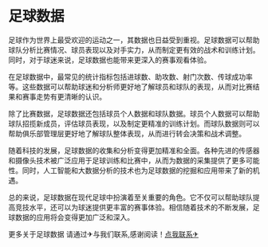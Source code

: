# 足球数据

足球作为世界上最受欢迎的运动之一，其数据也日益受到重视。足球数据可以帮助球队分析比赛情况、球员表现以及对手实力，从而制定更有效的战术和训练计划。同时，对于球迷来说，足球数据也能带来更深入的赛事观看体验。

在足球数据中，最常见的统计指标包括进球数、助攻数、射门次数、传球成功率等。这些数据可以帮助球迷和分析师更好地了解球员和球队的表现，从而对比赛结果和赛事走势有更清晰的认识。

除了比赛数据，足球数据还包括球员个人数据和球队数据。球员个人数据可以帮助球队招揽新成员，评估球员表现，以及制定更精准的训练计划。而球队数据则可以帮助俱乐部管理层更好地了解球队整体表现，从而进行转会决策和战术调整。

随着科技的发展，足球数据的收集和分析变得更加精准和全面。各种先进的传感器和摄像头技术被广泛应用于足球训练和比赛中，从而为数据的采集提供了更多可能性。同时，人工智能和大数据分析的技术也为足球数据的挖掘和应用带来了新的机遇。

总的来说，足球数据在现代足球中扮演着至关重要的角色。它不仅可以帮助球队提高竞技水平，还可以为球迷提供更丰富的赛事体验。相信随着技术的不断发展，足球数据的应用将会变得更加广泛和深入。

更多关于足球数据 请通过✈与我们联系,感谢阅读！[点我联系✈](https://home.G208.com)
